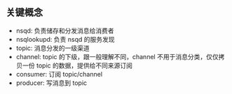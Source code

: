 ## 关键概念

- nsqd: 负责储存和分发消息给消费者
- nsqlookupd: 负责 nsqd 的服务发现
- topic: 消息分发的一级渠道
- channel: topic 的下级，跟一般理解不同，channel 不用于消息分类，仅仅拷贝一份 topic 的数据，提供给不同来源订阅
- consumer: 订阅 topic/channel
- producer: 写消息到 topic
